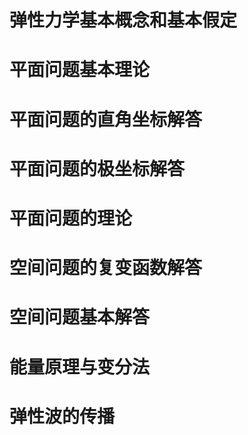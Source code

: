 # 弹性力学基本概念和基本假定

# 平面问题基本理论
# 平面问题的直角坐标解答
# 平面问题的极坐标解答
# 平面问题的理论
# 空间问题的复变函数解答
# 空间问题基本解答
# 能量原理与变分法
# 弹性波的传播